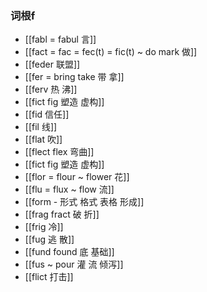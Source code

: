 ### 词根f
- [[fabl =  fabul 言]]
- [[fact = fac = fec(t) = fic(t) ~ do mark  做]]
- [[feder 联盟]]
- [[fer = bring take 带 拿]]
- [[ferv 热 沸]]
- [[fict fig 塑造 虚构]]
- [[fid 信任]]
- [[fil 线]]
- [[flat 吹]]
- [[flect flex  弯曲]]
- [[fict fig 塑造 虚构]]
- [[flor = flour ~ flower 花]]
- [[flu = flux ~ flow 流]]
- [[form - 形式 格式 表格 形成]]
- [[frag fract  破 折]]
- [[frig 冷]]
- [[fug 逃 散]]
- [[fund found 底 基础]]
- [[fus ~ pour 灌 流 倾泻]]
- [[flict 打击]]